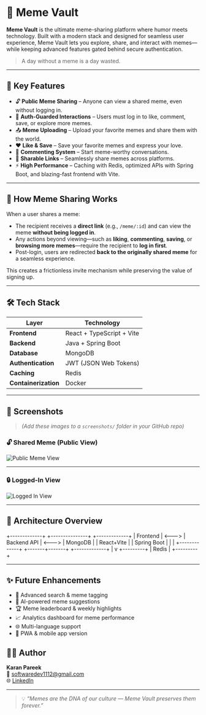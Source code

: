 # 🤣 Meme Vault

**Meme Vault** is the ultimate meme-sharing platform where humor meets technology. Built with a modern stack and designed for seamless user experience, Meme Vault lets you explore, share, and interact with memes—while keeping advanced features gated behind secure authentication.

> A day without a meme is a day wasted.

---

## 🌟 Key Features

- 🔓 **Public Meme Sharing** – Anyone can view a shared meme, even without logging in.
- 🔐 **Auth-Guarded Interactions** – Users must log in to like, comment, save, or explore more memes.
- 📤 **Meme Uploading** – Upload your favorite memes and share them with the world.
- ❤️ **Like & Save** – Save your favorite memes and express your love.
- 💬 **Commenting System** – Start meme-worthy conversations.
- 📎 **Sharable Links** – Seamlessly share memes across platforms.
- ⚡ **High Performance** – Caching with Redis, optimized APIs with Spring Boot, and blazing-fast frontend with Vite.

---

## 🔗 How Meme Sharing Works

When a user shares a meme:

- The recipient receives a **direct link** (e.g., `/meme/:id`) and can view the meme **without being logged in**.
- Any actions beyond viewing—such as **liking**, **commenting**, **saving**, or **browsing more memes**—require the recipient to **log in first**.
- Post-login, users are redirected **back to the originally shared meme** for a seamless experience.

This creates a frictionless invite mechanism while preserving the value of signing up.

---

## 🛠️ Tech Stack

| Layer            | Technology                     |
|------------------|--------------------------------|
| **Frontend**     | React + TypeScript + Vite      |
| **Backend**      | Java + Spring Boot             |
| **Database**     | MongoDB                        |
| **Authentication** | JWT (JSON Web Tokens)       |
| **Caching**      | Redis                          |
| **Containerization** | Docker                    |

---

## 📸 Screenshots

> *(Add these images to a `screenshots/` folder in your GitHub repo)*

### 🔓 Shared Meme (Public View)
![Public Meme View](screenshots/public-view.png)

---

### 🔒 Logged-In View
![Logged In View](screenshots/logged-in.png)

---

## 🧩 Architecture Overview

+-------------+ +---------------+ +-------------+ | Frontend | <---> | Backend API | <---> | MongoDB | | React+Vite | | Spring Boot | | | +-------------+ +-------+-------+ +-------------+ | v +---------+ | Redis | +---------+



---

## ✨ Future Enhancements

- 🔎 Advanced search & meme tagging  
- 🧠 AI-powered meme suggestions  
- 🏆 Meme leaderboard & weekly highlights  
- 📈 Analytics dashboard for meme performance  
- 🌐 Multi-language support  
- 📲 PWA & mobile app version  


## 👨‍💻 Author

**Karan Pareek**  
📧 softwaredev1112@gmail.com  
🌐 [LinkedIn](www.linkedin.com/in/karan-pareek-337067270)  

---

> 💡 _“Memes are the DNA of our culture — Meme Vault preserves them forever.”_
